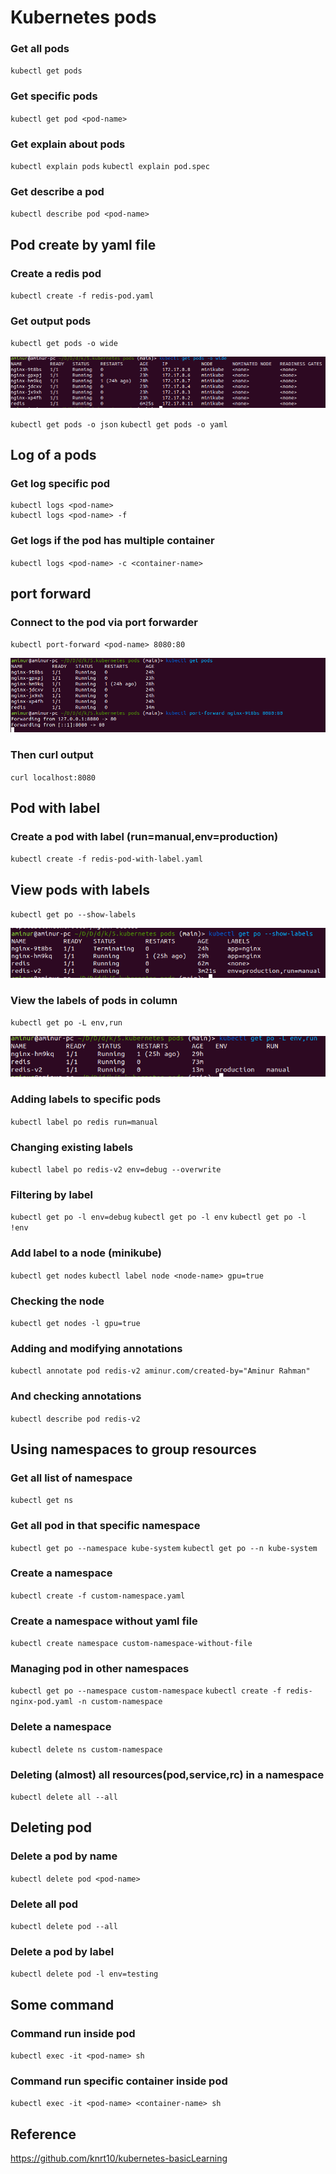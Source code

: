 # Kubernetes pods

### Get all pods
`kubectl get pods`
### Get specific pods
`kubectl get pod <pod-name>`
### Get explain about pods
`kubectl explain pods`
`kubectl explain pod.spec`
### Get describe a pod
`kubectl describe pod <pod-name>`

## Pod create by yaml file 

### Create a redis pod
`kubectl create -f redis-pod.yaml`
### Get output pods
`kubectl get pods -o wide`

![kubectl get pods -o wide output](https://raw.githubusercontent.com/aminurbd932/devops-notes/main/kubernates/05.kubernetes%20pods/images/pod-redis.png)

`kubectl get pods -o json`
`kubectl get pods -o yaml`

## Log of a pods

### Get log specific pod
```
kubectl logs <pod-name>
kubectl logs <pod-name> -f
```
### Get logs if the pod has multiple container
`kubectl logs <pod-name> -c <container-name>`

## port forward

### Connect to the pod via port forwarder
`kubectl port-forward <pod-name> 8080:80`

![kubectl port-forward output](https://raw.githubusercontent.com/aminurbd932/devops-notes/main/kubernates/05.kubernetes%20pods/images/pod-port-forward.png)

### Then curl output
`curl localhost:8080`

## Pod with label

### Create a pod with label (run=manual,env=production)
`kubectl create -f redis-pod-with-label.yaml`
## View pods with labels
`kubectl get po --show-labels`

![kubectl port-forward output](https://raw.githubusercontent.com/aminurbd932/devops-notes/main/kubernates/05.kubernetes%20pods/images/pod-with-label.png)

### View the labels of pods in column
`kubectl get po -L env,run`

![kubectl get po output](https://raw.githubusercontent.com/aminurbd932/devops-notes/main/kubernates/05.kubernetes%20pods/images/pod-column.png)

### Adding labels to specific pods
`kubectl label po redis run=manual`
### Changing existing labels
`kubectl label po redis-v2 env=debug --overwrite`

### Filtering by label
`kubectl get po -l env=debug`
`kubectl get po -l env`
`kubectl get po -l !env`

### Add label to a node (minikube)
`kubectl get nodes`
`kubectl label node <node-name> gpu=true`
### Checking the node
`kubectl get nodes -l gpu=true`

### Adding and modifying annotations
`kubectl annotate pod redis-v2 aminur.com/created-by="Aminur Rahman"`
### And checking annotations
`kubectl describe pod redis-v2`

## Using namespaces to group resources

### Get all list of namespace
`kubectl get ns`
### Get all pod in that specific namespace
`kubectl get po --namespace kube-system`
`kubectl get po --n kube-system`
### Create a namespace
`kubectl create -f custom-namespace.yaml`
### Create a namespace without yaml file
`kubectl create namespace custom-namespace-without-file`
### Managing pod in other namespaces
`kubectl get po --namespace custom-namespace`
`kubectl create -f redis-nginx-pod.yaml -n custom-namespace`
### Delete a namespace
`kubectl delete ns custom-namespace`
### Deleting (almost) all resources(pod,service,rc) in a namespace
`kubectl delete all --all`

## Deleting pod

### Delete a pod by name
`kubectl delete pod <pod-name>`
### Delete all pod
`kubectl delete pod --all`
### Delete a pod by label
`kubectl delete pod -l env=testing`

## Some command

### Command run inside pod
`kubectl exec -it <pod-name> sh`
### Command run specific container inside pod
`kubectl exec -it <pod-name> <container-name> sh`

## Reference

https://github.com/knrt10/kubernetes-basicLearning